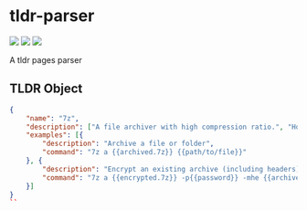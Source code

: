 # tldr-parser
![](https://img.shields.io/travis/com/bestony/tldr-parser.svg?style=popout-square) ![](https://img.shields.io/appveyor/ci/bestony/tldr-parser.svg?style=popout-square) ![](https://img.shields.io/circleci/project/github/bestony/tldr-parser.svg?style=popout-square)

A tldr pages parser


## TLDR Object

```json
{
    "name": "7z",
    "description": ["A file archiver with high compression ratio.", "Homepage: <https://www.7-zip.org/>."],
    "examples": [{
        "description": "Archive a file or folder",
        "command": "7z a {{archived.7z}} {{path/to/file}}"
    }, {
        "description": "Encrypt an existing archive (including headers)",
        "command": "7z a {{encrypted.7z}} -p{{password}} -mhe {{archived.7z}}"
    }]
}
``
